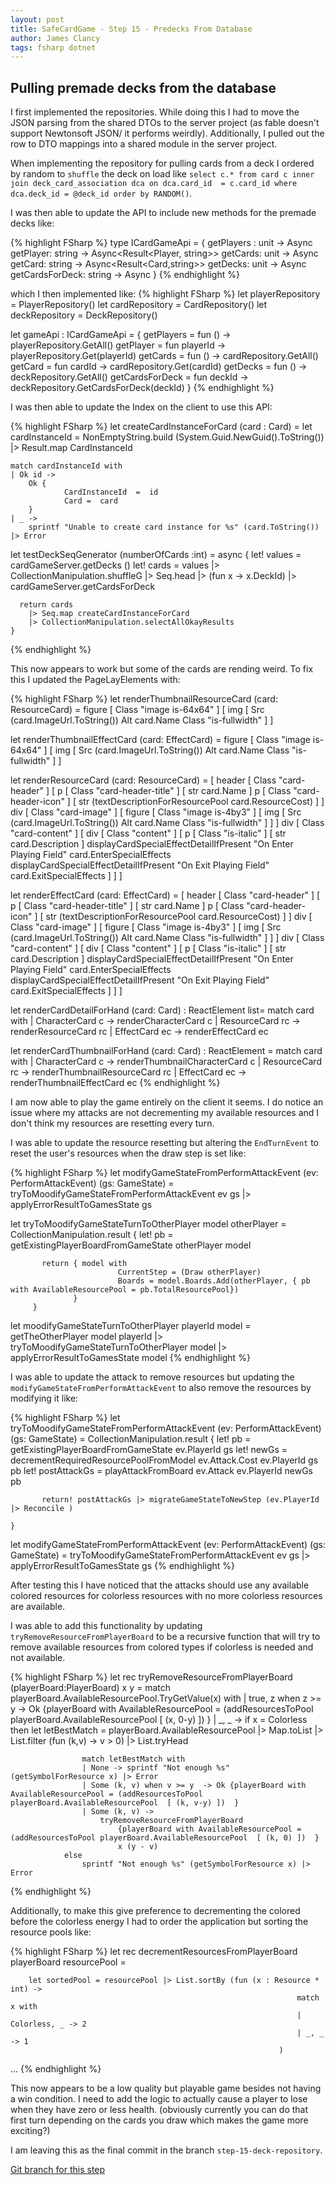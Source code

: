 ```yaml
---
layout: post
title: SafeCardGame - Step 15 - Predecks From Database
author: James Clancy
tags: fsharp dotnet
---
```

## Pulling premade decks from the database

I first implemented the repositories. While doing this I had to move the JSON parsing from the shared DTOs to the server project (as fable doesn't support Newtonsoft JSON/ it performs weirdly). Additionally, I pulled out the row to DTO mappings into a shared module in the server project.

When implementing the repository for pulling cards from a deck I ordered by random to `shuffle` the deck on load like `select c.* from card c inner join deck_card_association dca on dca.card_id  = c.card_id where dca.deck_id = @deck_id order by RANDOM()`.

I was then able to update the API to include new methods for the premade decks like:

{% highlight FSharp %}
type ICardGameApi =
    {
        getPlayers : unit -> Async<Player seq>
        getPlayer: string -> Async<Result<Player, string>>
        getCards: unit -> Async<Card seq>
        getCard: string -> Async<Result<Card,string>>
        getDecks: unit -> Async<PreCreatedDeckDto seq>
        getCardsForDeck: string ->  Async<Card seq>
    }
{% endhighlight %}

which I then implemented like:
{% highlight FSharp %}
let playerRepository = PlayerRepository()
let cardRepository = CardRepository()
let deckRepository = DeckRepository()

let gameApi : ICardGameApi =
    {
        getPlayers = fun () ->  playerRepository.GetAll()
        getPlayer = fun playerId ->  playerRepository.Get(playerId)
        getCards = fun () -> cardRepository.GetAll()
        getCard = fun cardId -> cardRepository.Get(cardId)
        getDecks = fun () -> deckRepository.GetAll()
        getCardsForDeck = fun deckId -> deckRepository.GetCardsForDeck(deckId)
    }
{% endhighlight %}

I was then able to update the Index on the client to use this API:

{% highlight FSharp %}
let createCardInstanceForCard (card : Card) =
    let cardInstanceId = NonEmptyString.build (System.Guid.NewGuid().ToString()) |> Result.map CardInstanceId

    match cardInstanceId with
    | Ok id ->
        Ok {
                CardInstanceId  =  id
                Card =  card
        }
    | _ ->
        sprintf "Unable to create card instance for %s" (card.ToString()) |> Error

let testDeckSeqGenerator (numberOfCards :int) =
    async {
      let! values = cardGameServer.getDecks ()
      let! cards = values |> CollectionManipulation.shuffleG |> Seq.head |> (fun x -> x.DeckId) |> cardGameServer.getCardsForDeck

      return cards
        |> Seq.map createCardInstanceForCard
        |> CollectionManipulation.selectAllOkayResults
    }

{% endhighlight %}

This now appears to work but some of the cards are rending weird. To fix this I updated the PageLayElements with:

{% highlight FSharp %}
let renderThumbnailResourceCard (card: ResourceCard) =
        figure [ Class "image is-64x64" ]
                            [ img [ Src (card.ImageUrl.ToString())
                                    Alt card.Name
                                    Class "is-fullwidth" ] ]

let renderThumbnailEffectCard (card: EffectCard) =
        figure [ Class "image is-64x64" ]
                            [ img [ Src (card.ImageUrl.ToString())
                                    Alt card.Name
                                    Class "is-fullwidth" ] ]

let renderResourceCard (card: ResourceCard) =
    [
            header [ Class "card-header" ]
                       [ p [ Class "card-header-title" ]
                           [ str card.Name ]
                         p [ Class "card-header-icon" ]
                           [ str (textDescriptionForResourcePool card.ResourceCost) ] ]
            div [ Class "card-image" ]
                       [ figure [ Class "image is-4by3" ]
                           [ img [ Src (card.ImageUrl.ToString())
                                   Alt card.Name
                                   Class "is-fullwidth" ] ] ]
            div [ Class "card-content" ]
                       [ div [ Class "content" ]
                           [ p [ Class "is-italic" ]
                               [ str card.Description ]
                             displayCardSpecialEffectDetailIfPresent "On Enter Playing Field" card.EnterSpecialEffects
                             displayCardSpecialEffectDetailIfPresent "On Exit Playing Field" card.ExitSpecialEffects
                           ] ] ]

let renderEffectCard (card: EffectCard) =
    [
            header [ Class "card-header" ]
                       [ p [ Class "card-header-title" ]
                           [ str card.Name ]
                         p [ Class "card-header-icon" ]
                           [ str (textDescriptionForResourcePool card.ResourceCost) ] ]
            div [ Class "card-image" ]
                       [ figure [ Class "image is-4by3" ]
                           [ img [ Src (card.ImageUrl.ToString())
                                   Alt card.Name
                                   Class "is-fullwidth" ] ] ]
            div [ Class "card-content" ]
                       [ div [ Class "content" ]
                           [ p [ Class "is-italic" ]
                               [ str card.Description ]
                             displayCardSpecialEffectDetailIfPresent "On Enter Playing Field" card.EnterSpecialEffects
                             displayCardSpecialEffectDetailIfPresent "On Exit Playing Field" card.ExitSpecialEffects
                           ] ] ]

let renderCardDetailForHand (card: Card) : ReactElement list=
    match card with
    | CharacterCard c -> renderCharacterCard c
    | ResourceCard rc -> renderResourceCard rc
    | EffectCard ec -> renderEffectCard ec

let renderCardThumbnailForHand (card: Card) : ReactElement =
    match card with
    | CharacterCard c -> renderThumbnailCharacterCard c
    | ResourceCard rc -> renderThumbnailResourceCard rc
    | EffectCard ec -> renderThumbnailEffectCard ec
{% endhighlight %}

I am now able to play the game entirely on the client it seems. I do notice an issue where my attacks are not decrementing my available resources and I don't think my resources are resetting every turn.

I was able to update the resource resetting but altering the `EndTurnEvent` to reset the user's resources when the draw step is set like:

{% highlight FSharp %}
let modifyGameStateFromPerformAttackEvent (ev: PerformAttackEvent) (gs: GameState) =
        tryToMoodifyGameStateFromPerformAttackEvent ev gs
        |> applyErrorResultToGamesState gs

let tryToMoodifyGameStateTurnToOtherPlayer model otherPlayer  =
         CollectionManipulation.result {
           let! pb = getExistingPlayerBoardFromGameState otherPlayer model

           return { model with
                            CurrentStep = (Draw otherPlayer)
                            Boards = model.Boards.Add(otherPlayer, { pb with AvailableResourcePool = pb.TotalResourcePool})
                  }
         }

let moodifyGameStateTurnToOtherPlayer playerId model =
    getTheOtherPlayer model playerId
    |> tryToMoodifyGameStateTurnToOtherPlayer model
    |> applyErrorResultToGamesState model
{% endhighlight %}

I was able to update the attack to remove resources but updating the `modifyGameStateFromPerformAttackEvent` to also remove the resources by modifying it like:

{% highlight FSharp %}
let tryToMoodifyGameStateFromPerformAttackEvent (ev: PerformAttackEvent) (gs: GameState) =
    CollectionManipulation.result {
           let! pb = getExistingPlayerBoardFromGameState ev.PlayerId gs
           let! newGs = decrementRequiredResourcePoolFromModel ev.Attack.Cost ev.PlayerId gs pb
           let! postAttackGs = playAttackFromBoard ev.Attack ev.PlayerId newGs pb

           return! postAttackGs |> migrateGameStateToNewStep (ev.PlayerId |> Reconcile )

    }

let modifyGameStateFromPerformAttackEvent (ev: PerformAttackEvent) (gs: GameState) =
        tryToMoodifyGameStateFromPerformAttackEvent ev gs
        |> applyErrorResultToGamesState gs
{% endhighlight %}

After testing this I have noticed that the attacks should use any available colored resources for colorless resources with no more colorless resources are available.

I was able to add this functionality by updating `tryRemoveResourceFromPlayerBoard` to be a recursive function that will try to remove available resources from colored types if colorless is needed and not available.

{% highlight FSharp %}
    let rec tryRemoveResourceFromPlayerBoard (playerBoard:PlayerBoard) x y =
        match playerBoard.AvailableResourcePool.TryGetValue(x) with
        | true, z when z >= y -> Ok {playerBoard with AvailableResourcePool = (addResourcesToPool playerBoard.AvailableResourcePool  [ (x, 0-y) ])  }
        | _, _ ->
                if x = Colorless then
                    let letBestMatch = playerBoard.AvailableResourcePool
                                        |> Map.toList
                                        |> List.filter (fun (k,v) -> v > 0)
                                        |> List.tryHead

                    match letBestMatch with
                    | None -> sprintf "Not enough %s" (getSymbolForResource x) |> Error
                    | Some (k, v) when v >= y  -> Ok {playerBoard with AvailableResourcePool = (addResourcesToPool playerBoard.AvailableResourcePool  [ (k, v-y) ])  }
                    | Some (k, v) ->
                        tryRemoveResourceFromPlayerBoard
                            {playerBoard with AvailableResourcePool = (addResourcesToPool playerBoard.AvailableResourcePool  [ (k, 0) ])  }
                            x (y - v)
                else
                    sprintf "Not enough %s" (getSymbolForResource x) |> Error
{% endhighlight %}


Additionally, to make this give preference to decrementing the colored before the colorless energy I had to order the application but sorting the resource pools like:

{% highlight FSharp %}
let rec decrementResourcesFromPlayerBoard playerBoard resourcePool =

        let sortedPool = resourcePool |> List.sortBy (fun (x : Resource * int) ->
                                                                    match x with
                                                                    | Colorless, _ -> 2
                                                                    | _, _ -> 1
                                                                )
...
{% endhighlight %}

This now appears to be a low quality but playable game besides not having a win condition. I need to add the logic to actually cause a player to lose when they have zero or less health. (obviously currently you can do that first turn depending on the cards you draw which makes the game more exciting?)

I am leaving this as the final commit in the branch `step-15-deck-repository`.

[Git branch for this step](https://github.com/jamesclancy/SafeCardGame/tree/step-15-deck-repository)